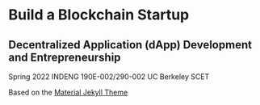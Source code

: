 # Build a Blockchain Startup
## Decentralized Application (dApp) Development and Entrepreneurship

Spring 2022
INDENG 190E-002/290-002
UC Berkeley SCET

Based on the [Material Jekyll Theme](https://github.com/alexcarpenter/material-jekyll-theme)